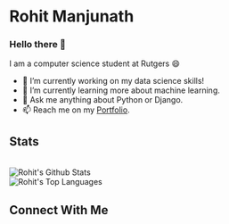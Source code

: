 # Rohit Manjunath

### Hello there 👋

I am a computer science student at Rutgers 😄

- 🔭 I’m currently working on my data science skills!
- 🌱 I’m currently learning more about machine learning.
- 💬 Ask me anything about Python or Django.
- 📫 Reach me on my [Portfolio](https://abrohit.pythonanywhere.com/).

## Stats

<br>

<img align="left" alt="Rohit's Github Stats" src="https://github-readme-stats.vercel.app/api?username=abrohit&show_icons=true&hide_border=true&count_private=true&theme=radical&include_all_commits=true" />  
<br>
<img alt="Rohit's Top Languages" src="https://github-readme-stats.vercel.app/api/top-langs/?username=abrohit&layout=compact&theme=radical"/>

<br>

## Connect With Me

